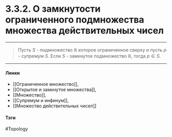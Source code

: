 # 3.3.2. О замкнутости ограниченного подмножества множества действительных чисел
***
>Пусть $S$ - подмножество $\mathbb{R}$ которое ограниченное сверху и пусть $p$ - супремум $S$. Если $S$ - замкнутое подмножество $\mathbb{R}$, тогда $p\in S$.
***
#### Линки
- [[Ограниченное множество]],
- [[Открытое и замкнутое множества]],
- [[Множество]],
- [[Супремум и инфинум]],
- [[Множество действительных чисел]]
#### Тэги 
 #Topology